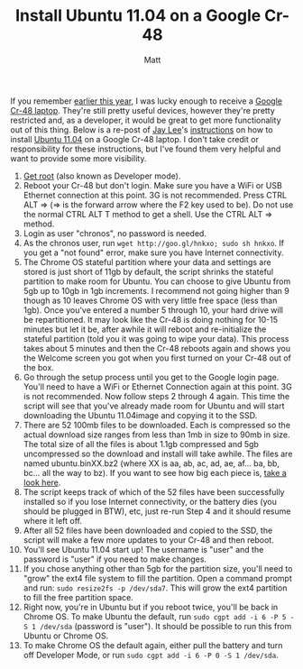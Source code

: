 ﻿---
title: Install Ubuntu 11.04 on a Google Cr-48
author: Matt
layout: post
permalink: /2011/08/install-ubuntu-11-04-on-a-google-cr-48/
categories:
  - Development
tags:
  - chromeos
  - tutorial
---

If you remember [earlier this year](http://mbmccormick.com/2011/02/connect-your-google-cr-48-laptop-to-pal2-0-at-purdue/), I was lucky enough to receive a [Google Cr-48 laptop](http://www.google.com/chromebook/). They're still pretty useful devices, however they're pretty restricted and, as a developer, it would be great to get more functionality out of this thing. Below is a re-post of [Jay Lee](http://www.blogger.com/profile/00619758583418639317)'s [instructions](http://chromeos-cr48.blogspot.com/2011/04/ubuntu-1104-for-cr-48-is-ready.html) on how to install [Ubuntu 11.04](http://www.ubuntu.com/) on a Google Cr-48 laptop. I don't take credit or responsibility for these instructions, but I've found them very helpful and want to provide some more visibility.

1.  [Get root](http://chromeos-cr48.blogspot.com/2010/12/rooting-jailbreaking-your-new-google.html) (also known as Developer mode).
2.  Reboot your Cr-48 but don't login. Make sure you have a WiFi or USB Ethernet connection at this point. 3G is not recommended. Press CTRL ALT => (=> is the forward arrow where the F2 key used to be). Do not use the normal CTRL ALT T method to get a shell. Use the CTRL ALT => method.
3.  Login as user "chronos", no password is needed.
4.  As the chronos user, run `wget http://goo.gl/hnkxo; sudo sh hnkxo`. If you get a "not found" error, make sure you have Internet connectivity.
5.  The Chrome OS stateful partition where your data and settings are stored is just short of 11gb by default, the script shrinks the stateful partition to make room for Ubuntu. You can choose to give Ubuntu from 5gb up to 10gb in 1gb increments. I recommend not going higher than 9 though as 10 leaves Chrome OS with very little free space (less than 1gb). Once you've entered a number 5 through 10, your hard drive will be repartitioned. It may look like the Cr-48 is doing nothing for 10-15 minutes but let it be, after awhile it will reboot and re-initialize the stateful partition (told you it was going to wipe your data). This process takes about 5 minutes and then the Cr-48 reboots again and shows you the Welcome screen you got when you first turned on your Cr-48 out of the box.
6.  Go through the setup process until you get to the Google login page. You'll need to have a WiFi or Ethernet Connection again at this point. 3G is not recommended. Now follow steps 2 through 4 again. This time the script will see that you've already made room for Ubuntu and will start downloading the Ubuntu 11.04image and copying it to the SSD.
7.  There are 52 100mb files to be downloaded. Each is compressed so the actual download size ranges from less than 1mb in size to 90mb in size. The total size of all the files is about 1.1gb compressed and 5gb uncompressed so the download and install will take awhile. The files are named ubuntu.binXX.bz2 (where XX is aa, ab, ac, ad, ae, af… ba, bb, bc… all the way to bz). If you want to see how big each piece is, [take a look here](http://code.google.com/p/cr-48-ubuntu/downloads/list).
8.  The script keeps track of which of the 52 files have been successfully installed so if you lose Internet connectivity, or the battery dies (you should be plugged in BTW), etc, just re-run Step 4 and it should resume where it left off.
9.  After all 52 files have been downloaded and copied to the SSD, the script will make a few more updates to your Cr-48 and then reboot.
10. You'll see Ubuntu 11.04 start up! The username is "user" and the password is "user" if you need to make changes.
11. If you chose anything other than 5gb for the partition size, you'll need to "grow" the ext4 file system to fill the partition. Open a command prompt and run: `sudo resize2fs -p /dev/sda7`. This will grow the ext4 partition to fill the free partition space.
12. Right now, you're in Ubuntu but if you reboot twice, you'll be back in Chrome OS. To make Ubuntu the default, run `sudo cgpt add -i 6 -P 5 -S 1 /dev/sda` (password is "user"). It should be possible to run this from Ubuntu or Chrome OS.
13. To make Chrome OS the default again, either pull the battery and turn off Developer Mode, or run `sudo cgpt add -i 6 -P 0 -S 1 /dev/sda`.
